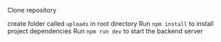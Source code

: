 Clone repository

create folder called `uploads` in root directory
Run `npm install` to install project dependencies
Run `npm run dev` to start the backend server